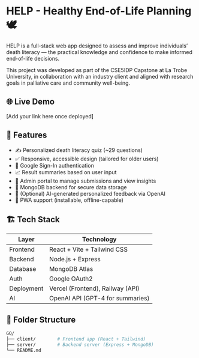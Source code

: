 # HELP - Healthy End-of-Life Planning 🕊️

HELP is a full-stack web app designed to assess and improve individuals’ death literacy — the practical knowledge and confidence to make informed end-of-life decisions.

This project was developed as part of the CSE5IDP Capstone at La Trobe University, in collaboration with an industry client and aligned with research goals in palliative care and community well-being.

## 🌐 Live Demo
[Add your link here once deployed]

## 🎯 Features

- ✍️ Personalized death literacy quiz (~29 questions)
- ✅ Responsive, accessible design (tailored for older users)
- 🔐 Google Sign-In authentication
- 📈 Result summaries based on user input
- 🧠 Admin portal to manage submissions and view insights
- 💾 MongoDB backend for secure data storage
- 🤖 (Optional) AI-generated personalized feedback via OpenAI
- 📱 PWA support (installable, offline-capable)

## 🏗️ Tech Stack

| Layer     | Technology                      |
|-----------|----------------------------------|
| Frontend  | React + Vite + Tailwind CSS      |
| Backend   | Node.js + Express                |
| Database  | MongoDB Atlas                    |
| Auth      | Google OAuth2                    |
| Deployment| Vercel (Frontend), Railway (API) |
| AI        | OpenAI API (GPT-4 for summaries) |

## 📁 Folder Structure

```bash
GQ/
├── client/        # Frontend app (React + Tailwind)
├── server/        # Backend server (Express + MongoDB)
└── README.md
